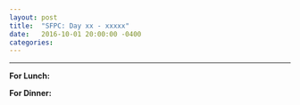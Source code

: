 ```yaml
---
layout: post
title:  "SFPC: Day xx - xxxxx"
date:   2016-10-01 20:00:00 -0400
categories:
---
```



-----

**For Lunch:**

**For Dinner:**
